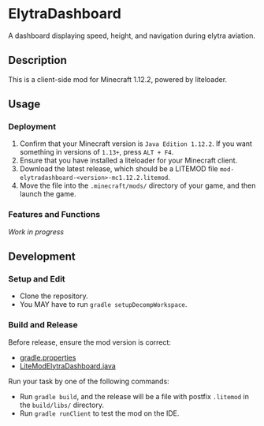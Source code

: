 # ElytraDashboard

A dashboard displaying speed, height, and navigation during elytra aviation.

## Description

This is a client-side mod for Minecraft 1.12.2, powered by liteloader.

## Usage

### Deployment

1. Confirm that your Minecraft version is `Java Edition 1.12.2`. If you want something in versions of `1.13+`,
   press `ALT + F4`.
2. Ensure that you have installed a liteloader for your Minecraft client.
3. Download the latest release, which should be a LITEMOD file `mod-elytradashboard-<version>-mc1.12.2.litemod`.
4. Move the file into the `.minecraft/mods/` directory of your game, and then launch the game.

### Features and Functions

_Work in progress_

## Development

### Setup and Edit

- Clone the repository.
- You MAY have to run `gradle setupDecompWorkspace`.

### Build and Release

Before release, ensure the mod version is correct:

- [gradle.properties](gradle.properties)
- [LiteModElytraDashboard.java](src/main/java/io/github/rainyaphthyl/elytradashboard/LiteModElytraDashboard.java)

Run your task by one of the following commands:

- Run `gradle build`, and the release will be a file with postfix `.litemod` in the `build/libs/` directory.
- Run `gradle runClient` to test the mod on the IDE.
